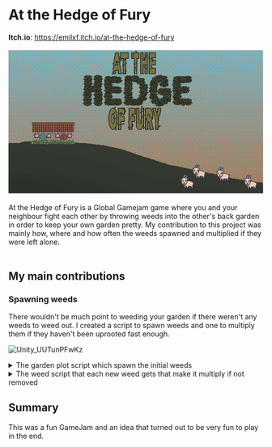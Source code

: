 # At the Hedge of Fury
**Itch.io**: https://emilxf.itch.io/at-the-hedge-of-fury<br>

![AthehedgeoffuryTitle](/Assets/AthehedgeoffuryTitle.png)

At the Hedge of Fury is a Global Gamejam game where you and your neighbour fight each other by throwing weeds into the other's back garden in order to keep your own garden pretty. My contribution to this project was mainly how, where and how often the weeds spawned and multiplied if they were left alone.<br>
<br>

## My main contributions
### Spawning weeds
There wouldn't be much point to weeding your garden if there weren't any weeds to weed out. I created a script to spawn weeds and one to multiply them if they haven't been uprooted fast enough.<br>

![Unity_UUTunPFwKz](https://github.com/CarlZeidler/Portfolio/assets/113012261/ea41894c-f63f-4316-a0cf-9b1c5dc7e4b9)

<details>
  <summary>The garden plot script which spawn the initial weeds</summary>

  ```cs
using UnityEngine;
using Random = UnityEngine.Random;


public class GardenPlot : MonoBehaviour
{
    [SerializeField] private GameObject weedObj;
    [SerializeField] private GameObject thrownWeed;
    [SerializeField] private float adjustedSpawnInterval = 5f;

    public bool harderByTime;
    
    private float weedSpawnInterval;
    private float countdownCounter;
    private int growState;
    private float growTimer;

    private void Start()
    {
        weedSpawnInterval = adjustedSpawnInterval;
        countdownCounter = 5f;
    }

    private void Update()
    {
        if (growState < 3)
        {
            CountDownToSpawn();
            IncreaseSpawnInterval();
        }
    }

    private void IncreaseSpawnInterval()
    {
        //Increases spawns successively as the match progresses
        if (countdownCounter <= 0)
        {
            adjustedSpawnInterval--;
            countdownCounter = 5f;
            if (adjustedSpawnInterval < 1)
                adjustedSpawnInterval = 1;
        }
        else
            countdownCounter -= 1 * Time.deltaTime;
    }

    private void CountDownToSpawn()
    {
        if (weedSpawnInterval <= 0)
        {
            SpawnWeed();
            weedSpawnInterval = adjustedSpawnInterval;
            Debug.Log("Spawning weed");
        }
        else
            weedSpawnInterval -= 1 * Time.deltaTime;
    }

    private void SpawnWeed()
    {
        Bounds bounds = GetComponent<PolygonCollider2D>().bounds;
        Instantiate(weedObj, RandomizeSpawnPosition(bounds), gameObject.transform.rotation);
    }

    private Vector2 RandomizeSpawnPosition(Bounds bounds)
    {
        return new Vector2(Random.Range(bounds.min.x, bounds.max.x), Random.Range(bounds.min.y, bounds.max.y));
    }

    public void HitByWeed(Vector2 hitLocation)
    {
        Instantiate(thrownWeed, hitLocation, transform.rotation);
        if (harderByTime)
        {
            
        }
    }
}

```
</details>

<details>
  <summary>The weed script that each new weed gets that make it multiply if not removed</summary>

  ```cs
using System;
using System.Collections;
using System.Collections.Generic;
using System.Drawing;
using Unity.VisualScripting;
using UnityEngine;
using Random = UnityEngine.Random;

public class GrowingWeedScript : MonoBehaviour
{
    [SerializeField] private GameObject weedObj;
    [SerializeField] private float countDownToNewWeed;
    [SerializeField] private Sprite[] growStateSprites;
    [SerializeField] private SpriteRenderer spriteRenderer;

    private int newWeedCounter = 0;
    private bool isGrabbed = false;
    private int growState;
    private float growTimer;
    public LayerMask invalidSurfaces;

    private void Start()
    {
        countDownToNewWeed = 5f;
    }

    private void Update()
    {
        if (!isGrabbed && growState > 2)
            CountDown();
        else if (!isGrabbed && growState <= 2)
            Grow();
    }

    private void Grow()
    {
        if (growTimer >= 5f && growState <= 1)
        {
            Debug.Log("Weed grown+1");
            transform.localScale = new Vector3(transform.localScale.x + 0.25f, transform.localScale.y + 0.25f,
                transform.localScale.z);
            growState++;
            spriteRenderer.sprite = growStateSprites[growState];
            growTimer = 0f;
        }
        else
            growTimer += 1 * Time.deltaTime;

    }

    private void CountDown()
    {
        if (countDownToNewWeed <= 0 && newWeedCounter < 2)
        {
            SpawnNewWeed();
            countDownToNewWeed = 5f;
            newWeedCounter++;
        }
        else
        {
            countDownToNewWeed -= 1 * Time.deltaTime;
        }
    }

    private void SpawnNewWeed()
    {
        Instantiate(weedObj, ChooseSpawnLocation(), transform.rotation);
    }

    private Vector2 ChooseSpawnLocation()
    {
        Vector2 direction = RandomizeDirection();
        int distance = RandomizeDistance();
        
        do
        {
            RandomizeDirection();
            RandomizeDistance();
        } while (Physics2D.Raycast(transform.position, direction, distance, invalidSurfaces));
        
        return Physics2D.Raycast(transform.position, direction, distance).point;
    }

    private Vector2 RandomizeDirection()
    {
        return new Vector2(Random.Range(-1f, 1f), Random.Range(-1f, 1f));
    }

    private int RandomizeDistance()
    {
        return Random.Range(3, 7);
    }
}

```
</details>

## Summary
This was a fun GameJam and an idea that turned out to be very fun to play in the end. 
